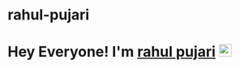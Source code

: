 # rahul-pujari
# Hey Everyone! I'm [rahul pujari](https://github.com/rrots5) <img src="https://github.com/himanshusharma89/himanshusharma89/blob/master/Hi.gif" width="25px">
